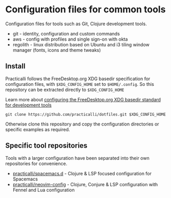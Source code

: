 # Configuration files for common tools

Configuration files for tools such as Git, Clojure development tools.

* git - identity, configuration and custom commands
* aws - config with profiles and single sign-on with okta
* regolith - linux distribution based on Ubuntu and i3 tiling window manager (fonts, icons and theme tweaks)


## Install

Practicalli follows the FreeDesktop.org XDG basedir specification for configuration files, with `$XDG_CONFIG_HOME` set to `$HOME/.config`. So this repository can be extracted directly to `$XDG_CONFIG_HOME`

Learn more about [configuring the FreeDesktop.org XDG basedir standard for development tools](https://practical.li/blog/posts/adopt-FreeDesktop.org-XDG-standard-for-configuration-files/)

```
git clone https://github.com/practicalli/dotfiles.git $XDG_CONFIG_HOME
```

Otherwise clone this repository and copy the configuration directories or specific examples as required.


## Specific tool repositories

Tools with a larger configuration have been separated into their own repositories for convenience.

* [practicalli/spacemacs.d](https://github.com/practicalli/spacemacs.d/) - Clojure & LSP focused configuration for Spacemacs
* [practicalli/neovim-config](https://github.com/practicalli/neovim-config) - Clojure, Conjure & LSP configuration with Fennel and Lua configuration
